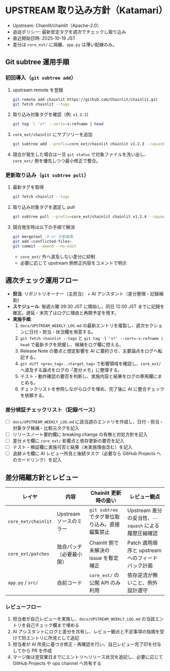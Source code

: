 # UPSTREAM 取り込み方針（Katamari）
- Upstream: Chainlit/chainlit（Apache-2.0）
- 追従ポリシー: 最新安定タグを週次でチェックし取り込み
- 直近開始日時: 2025-10-19 JST
- 差分は `core_ext/` に隔離、`app.py` は薄い配線のみ。

## Git subtree 運用手順

### 初回導入（`git subtree add`）
1. upstream remote を登録
   ```bash
   git remote add chainlit https://github.com/Chainlit/chainlit.git
   git fetch chainlit --tags
   ```
2. 取り込み対象タグを確認（例: `v1.2.3`）
   ```bash
   git tag -l 'v*' --sort=-v:refname | head
   ```
3. `core_ext/chainlit` にサブツリーを追加
   ```bash
   git subtree add --prefix=core_ext/chainlit chainlit v1.2.3 --squash
   ```
4. 競合が発生した場合は一旦 `git status` で対象ファイルを洗い出し、`core_ext/` 側を優先しつつ最小修正で整合。

### 更新取り込み（`git subtree pull`）
1. 最新タグを取得
   ```bash
   git fetch chainlit --tags
   ```
2. 取り込み対象タグを選定し pull
   ```bash
   git subtree pull --prefix=core_ext/chainlit chainlit v1.2.4 --squash
   ```
3. 競合発生時は以下の手順で解消
   ```bash
   git mergetool  # or 手動編集
   git add <conflicted-files>
   git commit --amend --no-edit
   ```
   - `core_ext/` 外へ波及しない差分に抑制
   - 必要に応じて upstream 側修正内容をコメントで明示

## 週次チェック運用フロー

- **担当**: リポジトリオーナー（主担当） + AI アシスタント（差分整理・記録補助）
- **スケジュール**: 毎週火曜 09:30 JST に開始し、同日 12:00 JST までに記録を確定。遅延・未完了はログに理由と再開予定を残す。
- **実施手順**:
  1. `docs/UPSTREAM_WEEKLY_LOG.md` の最新エントリを複製し、週次セクションに日付・担当・状況欄を用意する。
  2. `git fetch chainlit --tags` と `git tag -l 'v*' --sort=-v:refname | head` で最新タグを把握し、候補をログ欄に控える。
  3. Release Note の要点と想定影響を AI に要約させ、主要論点をログへ転記する。
  4. `git diff <prev_tag>..<target_tag>` で影響領域を確認し、`core_ext/` へ波及する論点をログの「差分メモ」に整理する。
  5. テスト・動作確認の要否を判断し、実施内容と結果をログの専用欄にまとめる。
  6. チェックリストを参照しながらログを埋め、完了後に AI に整合チェックを依頼する。

### 差分検証チェックリスト（記録ベース）
- [ ] `docs/UPSTREAM_WEEKLY_LOG.md` に該当週のエントリを作成し、日付・担当・対象タグ候補・比較元タグを記入
- [ ] リリースノート要約欄に breaking change の有無と対処方針を記入
- [ ] 差分メモ欄に `core_ext/` 影響点と依存更新の要否を記入
- [ ] テスト・検証欄に実施可否と結果（未実施理由含む）を記入
- [ ] 追跡メモ欄に AI レビュー所見と後続タスク（必要なら GitHub Projects へのカードリンク）を記入

## 差分隔離方針とレビュー

| レイヤ | 内容 | Chainlit 更新時の扱い | レビュー観点 |
| --- | --- | --- | --- |
| `core_ext/chainlit` | Upstream ソースのミラー | `git subtree` でタグ単位取り込み。直接編集禁止 | Upstream 差分の妥当性、`--squash` による履歴圧縮確認 |
| `core_ext/patches` | 独自パッチ（必要最小限） | Chainlit 側で未解決の issue を暫定補正 | Patch 適用順序と upstream へのフィードバック計画 |
| `app.py` / `src/` | 自前コード | `core_ext/` の公開 API のみ利用 | 依存逆流が無いこと、例外設計遵守 |

### レビューフロー
1. 担当者が自己レビューを実施し、`docs/UPSTREAM_WEEKLY_LOG.md` の当該エントリを自己チェック欄まで埋める
2. AI アシスタントにログと差分を共有し、レビュー観点と不足事項の指摘を受けて同エントリに所見として追記
3. 担当者が AI 所見に基づき修正・再確認を行い、自己レビュー完了印を付与してから PR を作成
4. マージ後は翌営業日までにエントリへリリース状況を追記し、必要に応じて GitHub Projects や ops channel へ共有する
